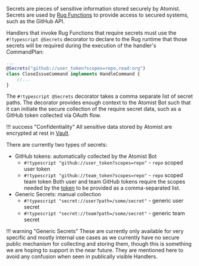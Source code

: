 Secrets are pieces of sensitive information stored securely by Atomist. Secrets
are used by [Rug Functions](/user-guide/rug/rug-functions.md) to provide access
to secured systems, such as the GitHub API.

Handlers that invoke Rug Functions that require secrets must use the
`#!typescript @Secrets` decorator to declare to the Rug runtime that those
secrets will be required during the execution of the handler's CommandPlan:

```typescript
...
@Secrets("github://user_token?scopes=repo,read:org")
class CloseIssueCommand implements HandleCommand {
    //...
}
```

The `#!typescript @Secrets` decorator takes a comma separate list of secret
paths. The decorator provides enough context to the Atomist Bot such that it
can initiate the secure collection of the require secret data, such as a GitHub
token collected via OAuth flow.

!!! success "Confidentiality"
    All sensitive data stored by Atomist are encrypted at rest in
    [Vault](https://www.vaultproject.io/docs/internals/security.html).

There are currently two types of secrets:

-   GitHub tokens: automatically collected by the Atomist Bot
    - `#!typescript "github://user_token?scopes=repo"` - `repo` scoped user token
    - `#!typescript "github://team_token?scopes=repo"` - `repo` scoped
    team token Both user and team GitHub tokens require the scopes
    needed by the [token][pat] to be provided as a comma-separated list.
-   Generic Secrets: manual collection
    - `#!typescript "secret://user?path=/some/secret"` - generic user secret
    - `#!typescript "secret://team?path=/some/secret"` - generic team secret

!!! warning "Generic Secrets"
    These are currently only available for very specific and mostly internal use
    cases as we currently have no secure public mechanism for collecting and storing
    them, though this is something we are hoping to support in the near future. They
    are mentioned here to avoid any confusion when seen in publically visible Handlers.

[pat]: https://help.github.com/articles/creating-a-personal-access-token-for-the-command-line/
